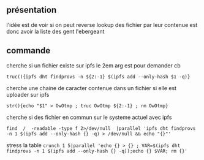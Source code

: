 ## présentation

l'idée est de voir si on peut reverse lookup des fichier par leur contenue est donc avoir la liste des gent l'ebergeant 

## commande
cherche si un fichier existe sur ipfs le 2em arg est pour demander cb

```truc(){ipfs dht findprovs -n ${2:-1} $(ipfs add --only-hash $1 -q)}```

cherche une chaine de caracter contenue dans un fichier si elle est uploader sur ipfs 

```str(){echo "$1" > OwOtmp ; truc OwOtmp ${2:-1} ; rm OwOtmp}```

cherche si des fichier en commun sur le systeme actuel avec ipfs

```find  /  -readable -type f 2>/dev/null  |parallel 'ipfs dht findprovs -n 1 $(ipfs add --only-hash {} -q) > /dev/null && echo "{}"'```

stress la table
`crunch 1 5|parallel 'echo {} > {} ; VAR=$(ipfs dht findprovs -n 1 $(ipfs add --only-hash {} -q));echo {} $VAR; rm {}'`
